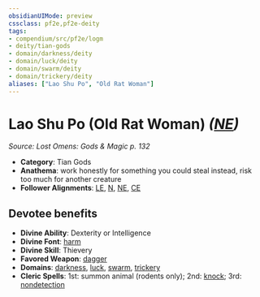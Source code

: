```yaml
---
obsidianUIMode: preview
cssclass: pf2e,pf2e-deity
tags:
- compendium/src/pf2e/logm
- deity/tian-gods
- domain/darkness/deity
- domain/luck/deity
- domain/swarm/deity
- domain/trickery/deity
aliases: ["Lao Shu Po", "Old Rat Woman"]
---
```

# Lao Shu Po (Old Rat Woman) *([NE](rules/traits/ne-b1.md "Neutral Evil Alignment Trait"))*  
*Source: Lost Omens: Gods & Magic p. 132*  

- **Category**: Tian Gods
- **Anathema**: work honestly for something you could steal instead, risk too much for another creature
- **Follower Alignments**: [LE](rules/traits/le-b1.md "Lawful Evil Alignment Trait"), [N](rules/traits/n-b1.md "Neutral Alignment Trait"), [NE](rules/traits/ne-b1.md "Neutral Evil Alignment Trait"), [CE](rules/traits/ce-b1.md "Chaotic Evil Alignment Trait")

## Devotee benefits

- **Divine Ability**: Dexterity or Intelligence
- **Divine Font**: [harm](harm.md)
- **Divine Skill**: Thievery
- **Favored Weapon**: [dagger](dagger.md)
- **Domains**: [darkness](Reference/Compendium/Setting/domains.md#Darkness), [luck](Reference/Compendium/Setting/domains.md#Luck), [swarm](Reference/Compendium/Setting/domains.md#Swarm), [trickery](Reference/Compendium/Setting/domains.md#Trickery)
- **Cleric Spells**: 1st: summon animal (rodents only); 2nd: [knock](knock.md); 3rd: [nondetection](nondetection.md)